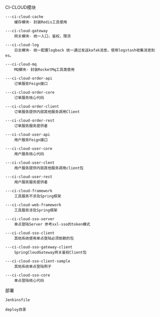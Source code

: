 CI-CLOUD模块

    ---ci-cloud-cache
        缓存模块- 封装Redis工具使用
    
    ---ci-cloud-gateway
        网关模块- 统一入口，鉴权，限流
    
    ---ci-cloud-log
        日志模块- 统一配置logback 统一通过发送kafak消息，使用logstash收集消息到es。
    
    ---ci-cloud-mq
        MQ模块- 封装RocketMq工具类使用
        
    ---ci-cloud-order-api
        订单服务Feign接口
    
    ---ci-cloud-order-core
        订单服务核心代码
        
    ---ci-cloud-order-client
        订单服务提供内部其他服务调用Client
    
    ---ci-cloud-order-rest
        订单服务服务提供者
    
    ---ci-cloud-user-api
        用户服务Feign接口
    
    ---ci-cloud-user-core
        用户服务核心代码
        
    ---ci-cloud-user-clent
        用户服务提供内部其他服务调用client包
    
    ---ci-cloud-user-rest
        用户服务服务提供者
        
    ---ci-cloud-framework
        工具服务不涉及Spring框架
    
    ---ci-cloud-web-framework
        工具服务涉及Spring框架
        
    ---ci-cloud-sso-server
        单点登陆Server 参考xxl-sso的token模式
        
    ---ci-cloud-sso-client
        其他系统使用单点登陆必须依赖的包
        
    ---ci-cloud-sso-gateway-client
        SpringCloudGateway网关鉴权Client包
    
    ---ci-cloud-sso-client-sample
        其他系统单点登陆例子
    
    ---ci-cloud-sso-core
        单点登陆核心代码
    
部署

    Jenkinsfile
    
    deploy目录